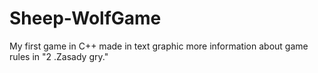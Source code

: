 # Sheep-WolfGame
My first game in C++ made in text graphic more information about game rules in "2 .Zasady gry."
